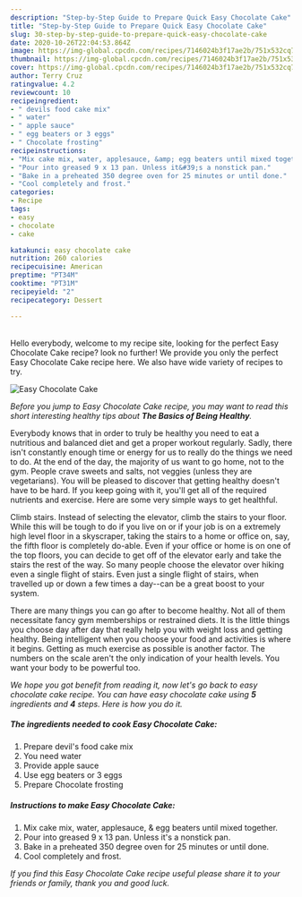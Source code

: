 ```yaml
---
description: "Step-by-Step Guide to Prepare Quick Easy Chocolate Cake"
title: "Step-by-Step Guide to Prepare Quick Easy Chocolate Cake"
slug: 30-step-by-step-guide-to-prepare-quick-easy-chocolate-cake
date: 2020-10-26T22:04:53.864Z
image: https://img-global.cpcdn.com/recipes/7146024b3f17ae2b/751x532cq70/easy-chocolate-cake-recipe-main-photo.jpg
thumbnail: https://img-global.cpcdn.com/recipes/7146024b3f17ae2b/751x532cq70/easy-chocolate-cake-recipe-main-photo.jpg
cover: https://img-global.cpcdn.com/recipes/7146024b3f17ae2b/751x532cq70/easy-chocolate-cake-recipe-main-photo.jpg
author: Terry Cruz
ratingvalue: 4.2
reviewcount: 10
recipeingredient:
- " devils food cake mix"
- " water"
- " apple sauce"
- " egg beaters or 3 eggs"
- " Chocolate frosting"
recipeinstructions:
- "Mix cake mix, water, applesauce, &amp; egg beaters until mixed together."
- "Pour into greased 9 x 13 pan. Unless it&#39;s a nonstick pan."
- "Bake in a preheated 350 degree oven for 25 minutes or until done."
- "Cool completely and frost."
categories:
- Recipe
tags:
- easy
- chocolate
- cake

katakunci: easy chocolate cake 
nutrition: 260 calories
recipecuisine: American
preptime: "PT34M"
cooktime: "PT31M"
recipeyield: "2"
recipecategory: Dessert

---
```

<br>
Hello everybody, welcome to my recipe site, looking for the perfect Easy Chocolate Cake recipe? look no further! We provide you only the perfect Easy Chocolate Cake recipe here. We also have wide variety of recipes to try.
<br>


![Easy Chocolate Cake](https://img-global.cpcdn.com/recipes/7146024b3f17ae2b/751x532cq70/easy-chocolate-cake-recipe-main-photo.jpg)

<i>Before you jump to Easy Chocolate Cake recipe, you may want to read this short interesting healthy tips about <strong>The Basics of Being Healthy</strong>.</i>

Everybody knows that in order to truly be healthy you need to eat a nutritious and balanced diet and get a proper workout regularly. Sadly, there isn't constantly enough time or energy for us to really do the things we need to do. At the end of the day, the majority of us want to go home, not to the gym. People crave sweets and salts, not veggies (unless they are vegetarians). You will be pleased to discover that getting healthy doesn't have to be hard. If you keep going with it, you'll get all of the required nutrients and exercise. Here are some very simple ways to get healthful.

Climb stairs. Instead of selecting the elevator, climb the stairs to your floor. While this will be tough to do if you live on or if your job is on a extremely high level floor in a skyscraper, taking the stairs to a home or office on, say, the fifth floor is completely do-able. Even if your office or home is on one of the top floors, you can decide to get off of the elevator early and take the stairs the rest of the way. So many people choose the elevator over hiking even a single flight of stairs. Even just a single flight of stairs, when travelled up or down a few times a day--can be a great boost to your system. 

There are many things you can go after to become healthy. Not all of them necessitate fancy gym memberships or restrained diets. It is the little things you choose day after day that really help you with weight loss and getting healthy. Being intelligent when you choose your food and activities is where it begins. Getting as much exercise as possible is another factor. The numbers on the scale aren't the only indication of your health levels. You want your body to be powerful too. 


<i>We hope you got benefit from reading it, now let's go back to easy chocolate cake recipe. You can have easy chocolate cake using <strong>5</strong> ingredients and <strong>4</strong> steps. Here is how you do it.
</i>

##### The ingredients needed to cook Easy Chocolate Cake:

1. Prepare  devil&#39;s food cake mix
1. You need  water
1. Provide  apple sauce
1. Use  egg beaters or 3 eggs
1. Prepare  Chocolate frosting


##### Instructions to make Easy Chocolate Cake:

1. Mix cake mix, water, applesauce, &amp; egg beaters until mixed together.
1. Pour into greased 9 x 13 pan. Unless it&#39;s a nonstick pan.
1. Bake in a preheated 350 degree oven for 25 minutes or until done.
1. Cool completely and frost.


<i>If you find this Easy Chocolate Cake recipe useful please share it to your friends or family, thank you and good luck.</i>
